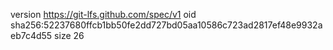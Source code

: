 version https://git-lfs.github.com/spec/v1
oid sha256:52237680ffcb1bb50fe2dd727bd05aa10586c723ad2817ef48e9932aeb7c4d55
size 26

